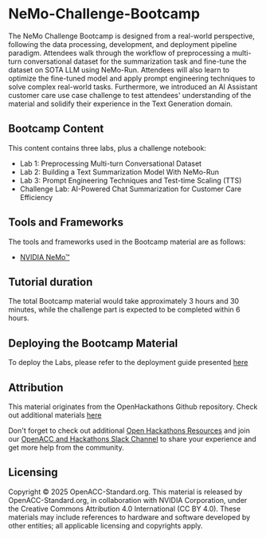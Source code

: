 # NeMo-Challenge-Bootcamp

The NeMo Challenge Bootcamp is designed from a real-world perspective, following the data processing, development, and deployment pipeline paradigm. Attendees walk through the workflow of preprocessing a multi-turn conversational dataset for the summarization task and fine-tune the dataset on SOTA LLM using NeMo-Run. Attendees will also learn to optimize the fine-tuned model and apply prompt engineering techniques to solve complex real-world tasks. Furthermore, we introduced an AI Assistant customer care use case challenge to test attendees' understanding of the material and solidify their experience in the Text Generation domain.

## Bootcamp Content

This content contains three labs, plus a challenge notebook:


- Lab 1: Preprocessing Multi-turn Conversational Dataset
- Lab 2: Building a Text Summarization Model With NeMo-Run
- Lab 3: Prompt Engineering Techniques and Test-time Scaling (TTS)
- Challenge Lab: AI-Powered Chat Summarization for Customer Care Efficiency



## Tools and Frameworks

The tools and frameworks used in the Bootcamp material are as follows:

- [NVIDIA NeMo™](https://www.nvidia.com/en-us/ai-data-science/products/nemo/)



## Tutorial duration

The total Bootcamp material would take approximately 3 hours and 30 minutes, while the challenge part is expected to be completed within 6 hours.


## Deploying the Bootcamp Material

To deploy the Labs, please refer to the deployment guide presented [here](https://github.com/programmah/WIP-nemo-challenge-bootcamp/blob/main/Deployment_Guide.md)


## Attribution

This material originates from the OpenHackathons Github repository. Check out additional materials [here](https://github.com/openhackathons-org)

Don't forget to check out additional [Open Hackathons Resources](https://www.openhackathons.org/s/technical-resources) and join our [OpenACC and Hackathons Slack Channel](https://www.openacc.org/community#slack) to share your experience and get more help from the community.


## Licensing

Copyright © 2025 OpenACC-Standard.org. This material is released by OpenACC-Standard.org, in collaboration with NVIDIA Corporation, under the Creative Commons Attribution 4.0 International (CC BY 4.0). These materials may include references to hardware and software developed by other entities; all applicable licensing and copyrights apply.
